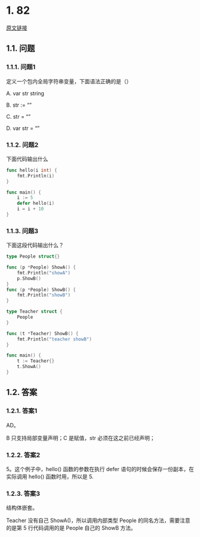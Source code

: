 # 1. 82

[原文链接](https://www.topgoer.cn/docs/gomianshiti/mian13)

## 1.1. 问题

### 1.1.1. 问题1

定义一个包内全局字符串变量，下面语法正确的是（）

A. var str string

B. str := “”

C. str = “”

D. var str = “”

### 1.1.2. 问题2

下面代码输出什么

```go
func hello(i int) {
    fmt.Println(i)
}

func main() {
    i := 5
    defer hello(i)
    i = i + 10
}
```


### 1.1.3. 问题3

下面这段代码输出什么？

```go
type People struct{}

func (p *People) ShowA() {
    fmt.Println("showA")
    p.ShowB()
}
func (p *People) ShowB() {
    fmt.Println("showB")
}

type Teacher struct {
    People
}

func (t *Teacher) ShowB() {
    fmt.Println("teacher showB")
}

func main() {
    t := Teacher{}
    t.ShowA()
}
```

## 1.2. 答案

### 1.2.1. 答案1

AD。

B 只支持局部变量声明；C 是赋值，str 必须在这之前已经声明；


### 1.2.2. 答案2

5。这个例子中，hello() 函数的参数在执行 defer 语句的时候会保存一份副本，在实际调用 hello() 函数时用，所以是 5.

### 1.2.3. 答案3

结构体嵌套。

Teacher 没有自己 ShowA()，所以调用内部类型 People 的同名方法，需要注意的是第 5 行代码调用的是 People 自己的 ShowB 方法。